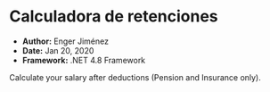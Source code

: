 ﻿# Calculadora de retenciones
* **Author:** Enger Jiménez
* **Date:** Jan 20, 2020 
* **Framework:** .NET 4.8 Framework

Calculate your salary after deductions (Pension and Insurance only).